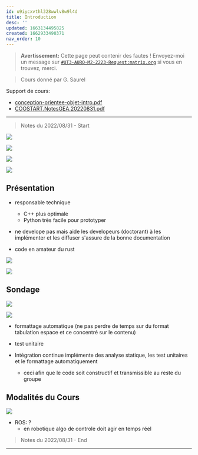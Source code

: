 ```yaml
---
id: u9iycxvthl328wwlv8w9l4d
title: Introduction
desc: ''
updated: 1663134495825
created: 1662933490371
nav_order: 10
---
```


> **Avertissement:**
Cette page peut contenir des fautes ! Envoyez-moi un message sur [`#UT3-AURO-M2-2223-Request:matrix.org`](https://matrix.to/#/#UT3-AURO-M2-2223-Request:matrix.org) si vous en trouvez, merci.

> Cours donné par G. Saurel

Support de cours:
- [conception-orientee-objet-intro.pdf](https://homepages.laas.fr/gsaurel/talks/conception-orientee-objet-intro.pdf)
- [COOSTART.NotesGEA.20220831.pdf](https://raw.githubusercontent.com/TunnARK/UT3-AURO-2223-S10-Dendron/main/vault/assets/COOSTART.NotesGEA.20220831.pdf)

---

> Notes du 2022/08/31 - Start

![](/assets/images/COOSATR.SlideIntro.01.png)

![](/assets/images/COOSATR.SlideIntro.02.png)

![](/assets/images/COOSATR.SlideIntro.03.png)

![](/assets/images/COOSATR.SlideIntro.04.png)

## Présentation

- responsable technique
  - C++ plus optimale
  - Python très facile pour prototyper

- ne develope pas mais aide les developeurs (doctorant) à les implémenter et les diffuser s'assure de la bonne documentation

- code en amateur du rust

![](/assets/images/COOSATR.SlideIntro.05.png)

![](/assets/images/COOSATR.SlideIntro.06.png)

## Sondage

![](/assets/images/COOSATR.SlideIntro.07.png)

![](/assets/images/COOSATR.SlideIntro.08.png)

- formattage automatique (ne pas perdre de temps sur du format tabulation espace et ce concentré sur le contenu)

- test unitaire

- Intégration continue implémente des analyse statique, les test unitaires et le formattage automatiquement
  - ceci afin que le code soit constructif et transmissible au reste du groupe

## Modalités du Cours

![](/assets/images/COOSATR.SlideIntro.09.png)


- ROS: ?
  - en robotique algo de controle doit agir en temps réel

> Notes du 2022/08/31 - End

---
